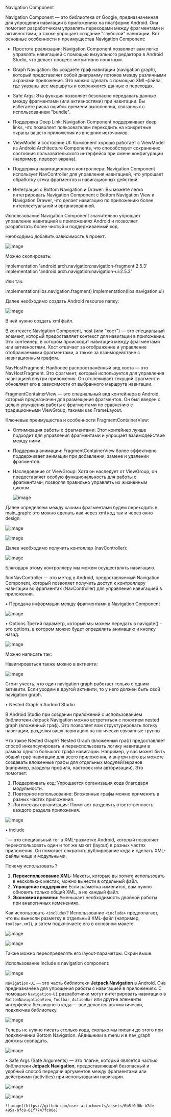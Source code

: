 Navigation Component

Navigation Component — это библиотека от Google, предназначенная для упрощения навигации в приложениях на платформе Android. Она помогает разработчикам управлять переходами между фрагментами и активностями, а также упрощает создание "глубокой" навигации. Вот основные особенности и преимущества Navigation Component:

- Простота реализации: Navigation Component позволяет вам легко управлять навигацией с помощью визуального редактора в Android Studio, что делает процесс интуитивно понятным.

- Graph Navigation: Вы создаете граф навигации (navigation graph), который представляет собой диаграмму потоков между различными экранами приложения. Это можно сделать с помощью XML-файла, где указаны все маршруты и сохраняются данные о переходах.

- Safe Args: Эта функция позволяет безопасно передавать данные между фрагментами (или активностями) при навигации. Вы избегаете риска ошибок времени выполнения, связанных с использованием "bundle".

- Поддержка Deep Link: Navigation Component поддерживает deep links, что позволяет пользователям переходить на конкретные экраны вашего приложения из внешних источников.

- ViewModel и состояние UI: Компонент хорошо работает с ViewModel из Android Architecture Components, что способствует сохранению состояния пользовательского интерфейса при смене конфигурации (например, поворот экрана).

- Поддержка навигационного контроллера: Navigation Component использует NavController для управления навигацией, что упрощает обработку стека фрагментов и навигационных действий.

- Интеграция с Bottom Navigation и Drawer: Вы можете легко интегрировать Navigation Component с Bottom Navigation View и Navigation Drawer, что делает навигацию по приложению более интеллектуальной и организованной.

Использование Navigation Component значительно упрощает управление навигацией в приложениях Android и позволяет разработать более чистый и поддерживаемый код.
 
Необходимо добавить зависимость в проект:

  ![image](https://github.com/user-attachments/assets/687a6eb0-c350-4779-ab82-c7989a4fc4c0)

Можно скопировать:

implementation 'android.arch.navigation:navigation-fragment:2.5.3'
implementation 'android.arch.navigation:navigation-ui:2.5.3'

Или так:

implementation(libs.navigation.fragment)
implementation(libs.navigation.ui)

Далее необходимо создать Android resourse папку:

   ![image](https://github.com/user-attachments/assets/7f71c987-9b30-41da-b078-bedb28982f86)

В ней нужно создать xml файл.

В контексте Navigation Component, host (или "хост") — это специальный элемент, который предоставляет контекст для навигации в приложении. Это контейнер, в котором происходит навигация между фрагментами или активностями. Хост отвечает за отображение и управление отображаемыми фрагментами, а также за взаимодействие с навигационным графом.

NavHostFragment: Наиболее распространённый вид хоста — это NavHostFragment. Это фрагмент, который используется для управления навигацией внутри приложения. Он отслеживает текущий фрагмент и обновляет его в зависимости от выбранного маршрута навигации.

FragmentContainerView — это специальный вид контейнера в Android, который предназначен для размещения фрагментов. Он был введен с целью улучшения работы с фрагментами по сравнению с традиционными ViewGroup, такими как FrameLayout.

Ключевые преимущества и особенности FragmentContainerView:

- Оптимизация работы с фрагментами: Этот контейнер лучше подходит для управления фрагментами и упрощает взаимодействие между ними.

- Поддержка анимации: FragmentContainerView более эффективно поддерживает анимации при добавлении, замене и удалении фрагментов.

- Наследование от ViewGroup: Хотя он наследует от ViewGroup, он предоставляет особую функциональность для работы с фрагментами, позволяя правильно управлять их жизненным циклом.

  ![image](https://github.com/user-attachments/assets/7ab18b37-f45c-4b5a-8ded-fa48262fe984)
   
Далее определяем между какими фрагментами будем переходить в main_graph:
это можно сделать как через xml код так и через окно design:
 
  ![image](https://github.com/user-attachments/assets/09f606e5-2256-4eaa-aea9-6d3aa809cc16)

 ![image](https://github.com/user-attachments/assets/bb386a26-7659-492f-a247-4c5ca0c117da)


Далее необходимо получить контоллер (navController):
  
  ![image](https://github.com/user-attachments/assets/b3151732-66c2-4eb9-88e9-51f879eb2b2b)

Блягодаря этому контроллеру мы можем осуществлять навигацию. 

findNavController — это метод в Android, предоставляемый Navigation Component, который позволяет получить доступ к контроллеру навигации во фрагментах (NavController) для управления навигацией в приложении. 
 

•	Передача информации между фрагментами в Navigation Component

  ![image](https://github.com/user-attachments/assets/8984e9ad-3944-471e-a095-1b33965d9de9)

•	Options
Третий параметр, который мы можем передать в navigate() - это options, в котором можно будет определить анимацию и кнопку назад. 

  ![image](https://github.com/user-attachments/assets/553e39ea-529b-4f57-a2f8-61b8ac33f369)

Можно написать так:
 
Навигироваться также можно в активити:

  ![image](https://github.com/user-attachments/assets/e451bcb6-03b8-434f-8909-337692791abc)

Стоит учесть, что один navigation graph работает только с одним активити. Если уходим в другой активити, то у него должен быть свой navigation graph.


•	Nested Graph в Android Studio

В Android Studio при создании приложений с использованием библиотеки Jetpack Navigation можно встретиться с понятием nested graph (вложенный граф). Это позволяет вам структурировать логику навигации, разделяя вашу навигацию на логически связанные группы.

Что такое Nested Graph?
Nested Graph (вложенный граф) предоставляет способ инкапсулировать и переиспользовать логику навигации в рамках одного большого графа навигации. Например, у вас может быть общий граф навигации для всего приложения, и внутри него вы можете создавать вложенные графы для отдельных модулей/экранов (например, разделы профиля, настроек или авторизации). Это помогает:

1. Поддерживать код: Упрощается организация кода благодаря модульности.
2. Повторное использование: Вложенные графы можно применять в разных частях приложения.
3. Логическая организация: Помогает разделять ответственность каждого раздела приложения.
 
 ![image](https://github.com/user-attachments/assets/b416e72f-4b13-46af-b405-9bc17051df1e)

•	include

<include>` — это специальный тег в XML-разметке Android, который позволяет переиспользовать один и тот же макет (layout) в разных частях приложения. Он помогает сократить дублирование кода и сделать XML-файлы чище и модульными.

Почему использовать <include>?
1. **Переиспользование XML:** Макеты, которые вы хотите использовать в нескольких местах, можно вынести в отдельный файл.
2. **Упрощение поддержки:** Если разметка изменится, вам нужно обновить только общий XML, а не каждый файл.
3. **Экономия времени:** Уменьшает необходимость двойной работы при аналогичных изменениях.

Как использовать `<include>`?
Использование `<include>` предполагает, что вы вынесли разметку в отдельный XML-файл (например, `toolbar.xml`), а затем подключаете его в основном макете.
 
 ![image](https://github.com/user-attachments/assets/ff64bf9e-0da5-427f-baf5-9edbcaa45ecd)

  ![image](https://github.com/user-attachments/assets/6fcab9c8-f8c7-4143-a3ce-16a733aec4d7)

Также можно переопределять его layout-параметры. Скрин выше.

Использование include в navigation component:

  ![image](https://github.com/user-attachments/assets/e7655c7c-b2a4-4ae7-8ff7-809312a1f2c1)

`Navigation-UI` — это часть библиотеки **Jetpack Navigation** в Android. Она предназначена для упрощения работы с навигацией в приложениях. С помощью `Navigation-UI` разработчики могут интегрировать навигацию в `BottomNavigationView`, `Toolbar`, `ActionBar` или другие элементы интерфейса без лишнего кода — все делается автоматически, подключив библиотеку.

  ![image](https://github.com/user-attachments/assets/09cfd695-b2bc-479e-9d38-cc5f5b56a281)


Теперь не нужно писать столько кода, сколько мы писали до этого при подключении Bottom Navigation. Айдишники в menu и в nav_graph должны совпадать.

 ![image](https://github.com/user-attachments/assets/4fe26627-baee-44c7-830d-7b41e2e6e017)

•	Safe Args (Safe Arguments) — это плагин, который является частью библиотеки **Jetpack Navigation**, предоставляющий безопасный и удобный способ передачи аргументов между фрагментами или действиями (activities) при использовании навигации.
 
  ![image](https://github.com/user-attachments/assets/eb943d17-2cac-4685-9347-3733919a345f)

   ![image](https://github.com/user-attachments/assets/1b6c1c62-dbda-4680-a6f5-a4e4cae54382)

    ![image](https://github.com/user-attachments/assets/6b5f0d6b-b7de-495a-bfc8-61f7747fc00e)





 


